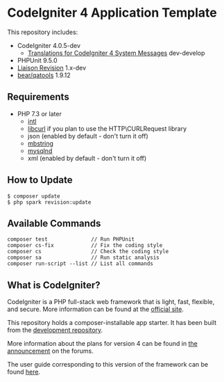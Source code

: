 # CodeIgniter 4 Application Template

This repository includes:

- CodeIgniter 4.0.5-dev
  - [Translations for CodeIgniter 4 System Messages](https://github.com/codeigniter4/translations) dev-develop
- PHPUnit 9.5.0
- [Liaison Revision](https://github.com/paulbalandan/liaison-revision) 1.x-dev
- [bear/qatools](https://github.com/bearsunday/BEAR.QATools) 1.9.12

## Requirements

- PHP 7.3 or later
  - [intl](http://php.net/manual/en/intl.requirements.php)
  - [libcurl](http://php.net/manual/en/curl.requirements.php) if you plan to use the HTTP\CURLRequest library
  - json (enabled by default - don't turn it off)
  - [mbstring](http://php.net/manual/en/mbstring.installation.php)
  - [mysqlnd](http://php.net/manual/en/mysqlnd.install.php)
  - xml (enabled by default - don't turn it off)

## How to Update

```
$ composer update
$ php spark revision:update
```

## Available Commands

```
composer test              // Run PHPUnit
composer cs-fix            // Fix the coding style
composer cs                // Check the coding style
composer sa                // Run static analysis
composer run-script --list // List all commands
```

## What is CodeIgniter?

CodeIgniter is a PHP full-stack web framework that is light, fast, flexible, and secure. 
More information can be found at the [official site](http://codeigniter.com).

This repository holds a composer-installable app starter.
It has been built from the 
[development repository](https://github.com/codeigniter4/CodeIgniter4).

More information about the plans for version 4 can be found in [the announcement](http://forum.codeigniter.com/thread-62615.html) on the forums.

The user guide corresponding to this version of the framework can be found
[here](https://codeigniter4.github.io/userguide/). 
